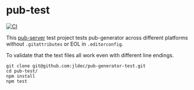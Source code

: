 # pub-test
[![CI](https://github.com/jldec/pub-test/workflows/CI/badge.svg)](https://github.com/jldec/pub-test/actions)

This [pub-server](https://github.com/jldec/pub-server) test project
tests pub-generator across different platforms without `.gitattributes` or EOL in `.editorconfig`.

To validate that the text files all work even with different line endings.

```
git clone git@github.com:jldec/pub-generator-test.git
cd pub-test/
npm install
npm test
```